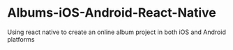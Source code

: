 # Albums-iOS-Android-React-Native
Using react native to create an online album project in both iOS and Android platforms 
